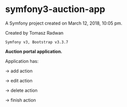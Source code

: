 symfony3-auction-app
====================

A Symfony project created on March 12, 2018, 10:05 pm.

Created by Tomasz Radwan

`Symfony v3, Bootstrap v3.3.7`

**Auction portal application.**

Application has:

-> add action

-> edit action

-> delete action

-> finish action


